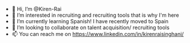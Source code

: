 - 👋 Hi, I’m @Kiren-Rai
- 👀 I’m interested in recruiting and recruiting tools that is why I'm here 
- 🌱 I’m currently learning Spanish! I have recently moved to Spain
- 💞️ I’m looking to collaborate on talent acquisition/ recruiting tools
- 📫 You can reach me on https://www.linkedin.com/in/kirenraisinghani/

<!---
Kiren-Rai/Kiren-Rai is a ✨ special ✨ repository because its `README.md` (this file) appears on your GitHub profile.
You can click the Preview link to take a look at your changes.
--->
